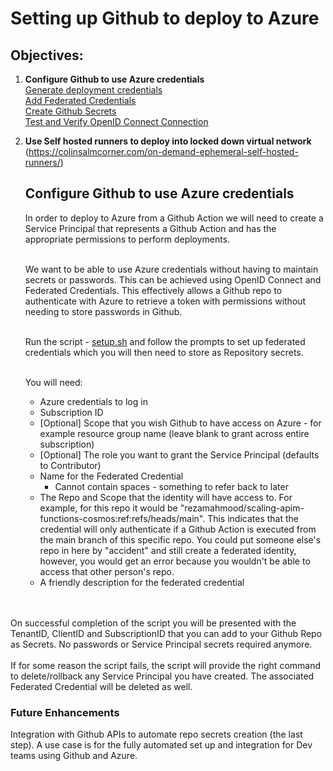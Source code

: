 # Setting up Github to deploy to Azure

## Objectives:

1. **Configure Github to use Azure credentials**
    <br>[Generate deployment credentials](https://docs.microsoft.com/en-us/azure/azure-resource-manager/bicep/deploy-github-actions?tabs=CLI#generate-deployment-credentials)<br>
    [Add Federated Credentials](https://docs.microsoft.com/en-us/azure/developer/github/connect-from-azure?tabs=azure-cli%2Clinux#add-federated-credentials)<br>
    [Create Github Secrets](https://docs.microsoft.com/en-us/azure/developer/github/connect-from-azure?tabs=azure-cli%2Clinux#create-github-secrets
    )<br>
    [Test and Verify OpenID Connect Connection](https://docs.microsoft.com/en-us/azure/developer/github/connect-from-azure?tabs=azure-cli%2Clinux#set-up-azure-login-with-openid-connect-authentication)<br>
2. **Use Self hosted runners to deploy into locked down virtual network**
   <br>(https://colinsalmcorner.com/on-demand-ephemeral-self-hosted-runners/)


   ## Configure Github to use Azure credentials
   In order to deploy to Azure from a Github Action we will need to create a Service Principal that represents a Github Action and has the appropriate permissions to perform deployments.<br><br>

   We want to be able to use Azure credentials without having to maintain secrets or passwords.  This can be achieved using OpenID Connect and Federated Credentials.  This effectively allows a Github repo to authenticate with Azure to retrieve a token with permissions without needing to store passwords in Github.<br><br>

   Run the script - [setup.sh](./setup.sh) and follow the prompts to set up federated credentials which you will then need to store as Repository secrets.<br><br>

   You will need:
   - Azure credentials to log in
   - Subscription ID
   - [Optional] Scope that you wish Github to have access on Azure - for example resource group name (leave blank to grant across entire subscription)
   - [Optional] The role you want to grant the Service Principal (defaults to Contributor)
   - Name for the Federated Credential
     - Cannot contain spaces - something to refer back to later
   - The Repo and Scope that the identity will have access to.  For example, for this repo it would be "rezamahmood/scaling-apim-functions-cosmos:ref:refs/heads/main".  This indicates that the credential will only authenticate if a Github Action is executed from the main branch of this specific repo.  You could put someone else's repo in here by "accident" and still create a federated identity, however, you would get an error because you wouldn't be able to access that other person's repo.
   - A friendly description for the federated credential

<br><br>
On successful completion of the script you will be presented with the TenantID, ClientID and SubscriptionID that you can add to your Github Repo as Secrets. No passwords or Service Principal secrets required anymore.<br><br>
If for some reason the script fails, the script will provide the right command to delete/rollback any Service Principal you have created.  The associated Federated Credential will be deleted as well.

### Future Enhancements
Integration with Github APIs to automate repo secrets creation (the last step).  A use case is for the fully automated set up and integration for Dev teams using Github and Azure.

